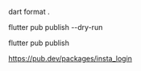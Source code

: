 dart format .

flutter pub publish --dry-run

flutter pub publish

https://pub.dev/packages/insta_login